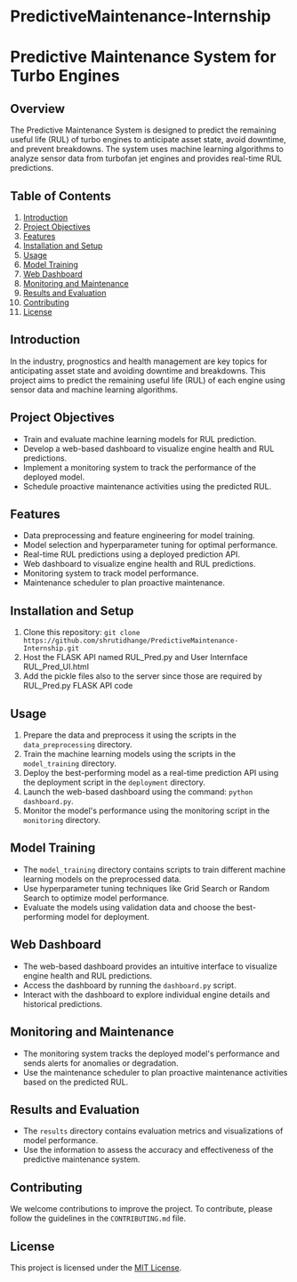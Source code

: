 # PredictiveMaintenance-Internship

# Predictive Maintenance System for Turbo Engines

## Overview

The Predictive Maintenance System is designed to predict the remaining useful life (RUL) of turbo engines to anticipate asset state, avoid downtime, and prevent breakdowns. The system uses machine learning algorithms to analyze sensor data from turbofan jet engines and provides real-time RUL predictions.

## Table of Contents
1. [Introduction](#introduction)
2. [Project Objectives](#project-objectives)
3. [Features](#features)
4. [Installation and Setup](#installation-and-setup)
5. [Usage](#usage)
6. [Model Training](#model-training)
7. [Web Dashboard](#web-dashboard)
8. [Monitoring and Maintenance](#monitoring-and-maintenance)
9. [Results and Evaluation](#results-and-evaluation)
10. [Contributing](#contributing)
11. [License](#license)

## Introduction

In the industry, prognostics and health management are key topics for anticipating asset state and avoiding downtime and breakdowns. This project aims to predict the remaining useful life (RUL) of each engine using sensor data and machine learning algorithms.

## Project Objectives

- Train and evaluate machine learning models for RUL prediction.
- Develop a web-based dashboard to visualize engine health and RUL predictions.
- Implement a monitoring system to track the performance of the deployed model.
- Schedule proactive maintenance activities using the predicted RUL.

## Features

- Data preprocessing and feature engineering for model training.
- Model selection and hyperparameter tuning for optimal performance.
- Real-time RUL predictions using a deployed prediction API.
- Web dashboard to visualize engine health and RUL predictions.
- Monitoring system to track model performance.
- Maintenance scheduler to plan proactive maintenance.

## Installation and Setup

1. Clone this repository: `git clone https://github.com/shrutidhange/PredictiveMaintenance-Internship.git`
2. Host the FLASK API named RUL_Pred.py and User Internface RUL_Pred_UI.html
3. Add the pickle files also to the server since those are required by RUL_Pred.py FLASK API code

## Usage

1. Prepare the data and preprocess it using the scripts in the `data_preprocessing` directory.
2. Train the machine learning models using the scripts in the `model_training` directory.
3. Deploy the best-performing model as a real-time prediction API using the deployment script in the `deployment` directory.
4. Launch the web-based dashboard using the command: `python dashboard.py`.
5. Monitor the model's performance using the monitoring script in the `monitoring` directory.

## Model Training

- The `model_training` directory contains scripts to train different machine learning models on the preprocessed data.
- Use hyperparameter tuning techniques like Grid Search or Random Search to optimize model performance.
- Evaluate the models using validation data and choose the best-performing model for deployment.

## Web Dashboard

- The web-based dashboard provides an intuitive interface to visualize engine health and RUL predictions.
- Access the dashboard by running the `dashboard.py` script.
- Interact with the dashboard to explore individual engine details and historical predictions.

## Monitoring and Maintenance

- The monitoring system tracks the deployed model's performance and sends alerts for anomalies or degradation.
- Use the maintenance scheduler to plan proactive maintenance activities based on the predicted RUL.

## Results and Evaluation

- The `results` directory contains evaluation metrics and visualizations of model performance.
- Use the information to assess the accuracy and effectiveness of the predictive maintenance system.

## Contributing

We welcome contributions to improve the project. To contribute, please follow the guidelines in the `CONTRIBUTING.md` file.

## License

This project is licensed under the [MIT License](LICENSE).

